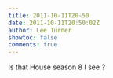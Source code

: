 ```yaml
---
title: 2011-10-11T20-50
date: 2011-10-11T20:50:02Z
author: Lee Turner
showtoc: false
comments: true
---
```


Is that House season 8 I see ?

